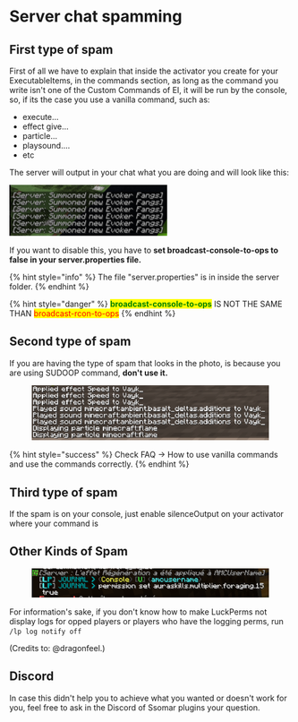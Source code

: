 # Server chat spamming

## First type of spam

First of all we have to explain that inside the activator you create for your ExecutableItems, in the commands section, as long as the command you write isn't one of the Custom Commands of EI, it will be run by the console, so, if its the case you use a vanilla command, such as:

* execute...
* effect give...
* particle...
* playsound....
* etc

The server will output in your chat what you are doing and will look like this:

![\[Server: \<action>\]](<../../../.gitbook/assets/image (150).png>)

If you want to disable this, you have to **set broadcast-console-to-ops to false in your server.properties file.**

{% hint style="info" %}
The file "server.properties" is in inside the server folder.
{% endhint %}

{% hint style="danger" %}
<mark style="color:green;">**broadcast-console-to-ops**</mark> IS NOT THE SAME THAN <mark style="color:red;">broadcast-rcon-to-ops</mark>
{% endhint %}

## Second type of spam

If you are having the type of spam that looks in the photo, is because you are using SUDOOP command, **don't use it.**

<figure><img src="../../../.gitbook/assets/image (421).png" alt=""><figcaption></figcaption></figure>

{% hint style="success" %}
Check FAQ -> How to use vanilla commands and use the commands correctly.
{% endhint %}

## Third type of spam

If the spam is on your console, just enable silenceOutput on your activator where your command is

## Other Kinds of Spam

<figure><img src="../../../.gitbook/assets/image (455).png" alt=""><figcaption></figcaption></figure>

For information's sake, if you don't know how to make LuckPerms not display logs for opped players or players who have the logging perms, run `/lp log notify off`

(Credits to: @dragonfeel.)

## Discord

In case this didn't help you to achieve what you wanted or doesn't work for you, feel free to ask in the Discord of Ssomar plugins your question.
